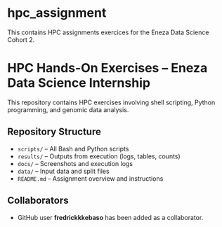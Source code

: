 # hpc_assignment
This contains HPC assignments exercices for the Eneza Data Science Cohort 2.

# HPC Hands-On Exercises – Eneza Data Science Internship

This repository contains HPC exercises involving shell scripting, Python programming, and genomic data analysis.

##  Repository Structure

- `scripts/` – All Bash and Python scripts
- `results/` – Outputs from execution (logs, tables, counts)
- `docs/` – Screenshots and execution logs
- `data/` – Input data and split files
- `README.md` – Assignment overview and instructions

## Collaborators

- GitHub user **fredrickkkebaso** has been added as a collaborator.
